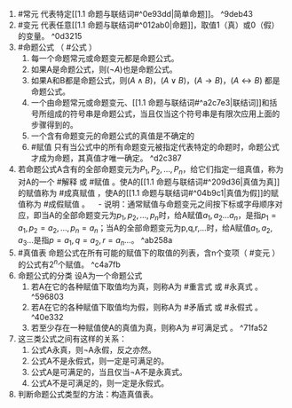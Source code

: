1. #常元 代表特定[[1.1 命题与联结词#^0e93dd|简单命题]]。  ^9deb43
2. #变元 代表任意[[1.1 命题与联结词#^012ab0|命题]]，取值1（真）或0（假）的变量。 ^0d3215
3. #命题公式 （ #公式 ）
	1. 每一个命题常元或命题变元都是命题公式。
	2. 如果A是命题公式，则$(\neg A)$也是命题公式。
	3. 如果A和B都是命题公式，则$(A\land B)$，$(A \lor B)$，$(A \to B)$，$(A \leftrightarrow B)$ 都是命题公式。
	4. 一个由命题常元或命题变元、[[1.1 命题与联结词#^a2c7e3|联结词]]和括号所组成的符号串是命题公式，当且仅当这个符号串是有限次应用上面的步骤得到的。
	5. 一个含有命题变元的命题公式的真值是不确定的
	6. #赋值 只有当公式中的所有命题变元被指定代表特定的命题时，命题公式才成为命题，其真值才唯一确定。 ^d2c387
4. 若命题公式A含有的全部命题变元为$P_1,P_2,…,P_n$，给它们指定一组真值，称为对A的一个 #解释 或 #赋值 。使A的[[1.1 命题与联结词#^209d36|真值为真]]的赋值称为 #成真赋值 ，使A的[[1.1 命题与联结词#^04b9c1|真值为假]]的赋值称为 #成假赋值 。
   - 说明：通常赋值与命题变元之间按下标或字母顺序对应，即当A的全部命题变元为$p_1,p_2,…,p_n$时，给A赋值$a_1,a_2…a_n$，是指$p_1=a_1,p_2=a_2,…,p_n=a_n$；当A的全部命题变元为p,q,r,…时，给A赋值$a_1,a_2,a_3…$是指$p=a_1,q=a_2,r=a_n…$。 ^ab258a
5. #真值表 命题公式在所有可能的赋值下的取值的列表，含n个变项（ #变元 ）的公式有$2^n$个赋值。 ^c4a7fb
6. 命题公式的分类 设A为一个命题公式
	1. 若A在它的各种赋值下取值均为真，则称A为 #重言式 或 #永真式 。 ^596803
	2. 若A在它的各种赋值下取值均为假，则称A为 #矛盾式 或 #永假式 。 ^40e332
	3. 若至少存在一种赋值使A的真值为真，则称A为 #可满足式 。 ^71fa52
7. 这三类公式之间有这样的关系：
	1. 公式A永真，则¬A永假，反之亦然。
	2. 公式A不是永假式，则一定是可满足的。
	3. 公式A是可满足的，当且仅当¬A不是永真式。
	4. 公式A不是可满足的，则一定是永假式。
8. 判断命题公式类型的方法：构造真值表。
